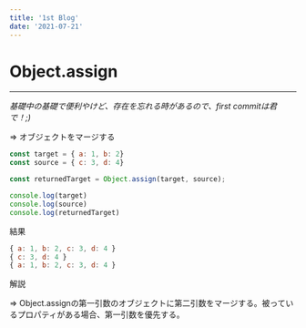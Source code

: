 ```yaml
---
title: '1st Blog'
date: '2021-07-21'
---
```

<!-- 
Next.js has two forms of pre-rendering: **Static Generation** and **Server-side Rendering**. The difference is in **when** it generates the HTML for a page.

- **Static Generation** is the pre-rendering method that generates the HTML at **build time**. The pre-rendered HTML is then _reused_ on each request.
- **Server-side Rendering** is the pre-rendering method that generates the HTML on **each request**.

Importantly, Next.js lets you **choose** which pre-rendering form to use for each page. You can create a "hybrid" Next.js app by using Static Generation for most pages and using Server-side Rendering for others.
 -->
# Object.assign
---
*基礎中の基礎で便利やけど、存在を忘れる時があるので、first commitは君で！;)*

⇒ オブジェクトをマージする

```jsx
const target = { a: 1, b: 2}
const source = { c: 3, d: 4}

const returnedTarget = Object.assign(target, source);

console.log(target)
console.log(source)
console.log(returnedTarget)
```

結果

```jsx
{ a: 1, b: 2, c: 3, d: 4 }
{ c: 3, d: 4 }
{ a: 1, b: 2, c: 3, d: 4 }
```

解説

⇒ Object.assignの第一引数のオブジェクトに第二引数をマージする。被っているプロパティがある場合、第一引数を優先する。